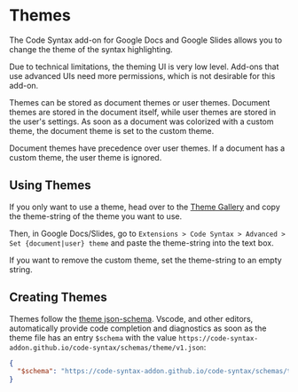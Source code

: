 # Themes

The Code Syntax add-on for Google Docs and Google Slides allows you to change
the theme of the syntax highlighting.

Due to technical limitations, the theming UI is very low level. Add-ons that
use advanced UIs need more permissions, which is not desirable for this add-on.

Themes can be stored as document themes or user themes. Document themes are
stored in the document itself, while user themes are stored in the user's
settings. As soon as a document was colorized with a custom theme, the document
theme is set to the custom theme.

Document themes have precedence over user themes. If a document has a custom
theme, the user theme is ignored.

## Using Themes

If you only want to use a theme, head over to the [Theme Gallery](theme-gallery.html)
and copy the theme-string of the theme you want to use.

Then, in Google Docs/Slides, go to
`Extensions > Code Syntax > Advanced > Set {document|user} theme` and paste the
theme-string into the text box.

If you want to remove the custom theme, set the theme-string to an empty string.

## Creating Themes

Themes follow the [theme json-schema](schemas/theme/v1.json). Vscode, and other
editors, automatically provide code completion and diagnostics as soon as the
theme file has an entry `$schema` with the value
`https://code-syntax-addon.github.io/code-syntax/schemas/theme/v1.json`:

```json
{
  "$schema": "https://code-syntax-addon.github.io/code-syntax/schemas/theme/v1.json",
}
```

